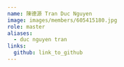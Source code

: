 ```yaml
---
name: 陳德源 Tran Duc Nguyen 
image: images/members/605415180.jpg 
role: master
aliases:
  - duc nguyen tran
links:
  github: link_to_github 
---
```

